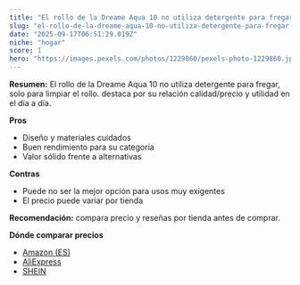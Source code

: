 ```yaml
---
title: "El rollo de la Dreame Aqua 10 no utiliza detergente para fregar, solo para limpiar el rollo."
slug: "el-rollo-de-la-dreame-aqua-10-no-utiliza-detergente-para-fregar-solo-para-limpia"
date: "2025-09-17T06:51:29.019Z"
niche: "hogar"
score: 1
hero: "https://images.pexels.com/photos/1229860/pexels-photo-1229860.jpeg?auto=compress&cs=tinysrgb&fit=crop&h=627&w=1200&auto=compress&cs=tinysrgb&w=1200&h=675&fit=crop"
---
```


**Resumen:** El rollo de la Dreame Aqua 10 no utiliza detergente para fregar, solo para limpiar el rollo. destaca por su relación calidad/precio y utilidad en el día a día.

**Pros**
- Diseño y materiales cuidados
- Buen rendimiento para su categoría
- Valor sólido frente a alternativas

**Contras**
- Puede no ser la mejor opción para usos muy exigentes
- El precio puede variar por tienda

**Recomendación:** compara precio y reseñas por tienda antes de comprar.

**Dónde comparar precios**
- [Amazon (ES)](https://www.amazon.es/s?k=El%20rollo%20de%20la%20Dreame%20Aqua%2010%20no%20utiliza%20detergente%20para%20fregar%2C%20solo%20para%20limpiar%20el%20rollo.&tag=teknovashop25-21)
- [AliExpress](https://www.aliexpress.com/wholesale?SearchText=El%20rollo%20de%20la%20Dreame%20Aqua%2010%20no%20utiliza%20detergente%20para%20fregar%2C%20solo%20para%20limpiar%20el%20rollo.)
- [SHEIN](https://www.shein.com/pdsearch/El%20rollo%20de%20la%20Dreame%20Aqua%2010%20no%20utiliza%20detergente%20para%20fregar%2C%20solo%20para%20limpiar%20el%20rollo.)